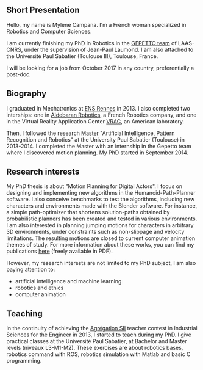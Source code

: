 ## Short Presentation

Hello, my name is Mylène Campana. I'm a French woman specialized in Robotics and Computer Sciences.

I am currently finishing my PhD in Robotics in the [GEPETTO team](http://projects.laas.fr/gepetto/index.php) of LAAS-CNRS, under the supervision of Jean-Paul Laumond. I am also attached to the Université Paul Sabatier (Toulouse III), Toulouse, France.

I will be looking for a job from October 2017 in any country, preferentially a post-doc.

## Biography
I graduated in Mechatronics at [ENS Rennes](http://www.mecatronique.ens-rennes.fr) in 2013. I also completed two interships: one in [Aldebaran Robotics](http://www.ald.softbankrobotics.com), a French Robotics company, and one in the Virtual Reality Application Center [VRAC](http://www.vrac.iastate.edu), an American laboratory.

Then, I followed the research [Master](http://www.univ-tlse3.fr/masters/master-robotique-decision-et-commande-664393.kjsp?RH=1454074064222) "Artificial Intelligence, Pattern Recognition and Robotics" at the University Paul Sabatier (Toulouse) in 2013-2014. I completed the Master with an internship in the Gepetto team where I discovered motion planning. My PhD started in September 2014.

## Research interests
My PhD thesis is about "Motion Planning for Digital Actors". I focus on designing and implementing new algorithms in the Humanoid-Path-Planner software. I also conceive benchmarks to test the algorithms, including new characters and environments made with the Blender software.
For instance, a simple path-optimizer that shortens solution-paths obtained by probabilistic planners has been created and tested in various environments. I am also interested in planning jumping motions for characters in arbitrary 3D environments, under constraints such as non-slippage and velocity limitations. The resulting motions are closed to current computer animation themes of study.
For more information about these works, you can find my publications [here](https://hal.archives-ouvertes.fr/search/index/q/*/authIdHal_s/mylene-campana) (freely available in PDF).

However, my research interests are not limited to my PhD subject, I am also paying attention to:

- artificial intelligence and machine learning
- robotics and ethics
- computer animation

## Teaching
In the continuity of achieving the [Agrégation SII](http://www.devenirenseignant.gouv.fr/cid98734/les-epreuves-de-l-agregation-externe-section-sciences-industrielles-de-l-ingenieur.html) teacher contest in Industrial Sciences for the Engineer in 2013, I started to teach during my PhD. 
I give practical classes at the Université Paul Sabatier, at Bachelor and Master levels (niveaux L3-M1-M2). These exercises are about robotics bases, robotics command with ROS, robotics simulation with Matlab and basic C programming.

